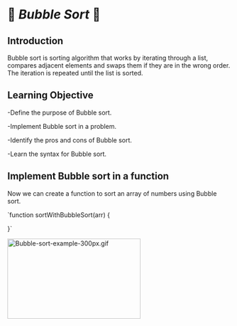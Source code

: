 #          🫧 *Bubble Sort* 🫧

## **Introduction**

Bubble sort is sorting algorithm that works by iterating through a list, compares adjacent elements and swaps them if they are in the wrong order. The iteration is repeated until the list is sorted.

## **Learning Objective**

-Define the purpose of Bubble sort.

-Implement Bubble sort in a problem.

-Identify the pros and cons of Bubble sort.

-Learn the syntax for Bubble sort.

## **Implement Bubble sort in a function**

Now we can create a function to sort an array of numbers using Bubble sort.

`function sortWithBubbleSort(arr) {

}`











<p><a href="https://commons.wikimedia.org/wiki/File:Bubble-sort-example-300px.gif#/media/File:Bubble-sort-example-300px.gif"><img src="https://upload.wikimedia.org/wikipedia/commons/c/c8/Bubble-sort-example-300px.gif" alt="Bubble-sort-example-300px.gif" height="180" width="300"></a><br>